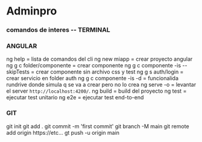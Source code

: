 # Adminpro

### comandos de interes -- TERMINAL

### ANGULAR

ng help = lista de comandos del cli
ng new miapp = crear proyecto angular
ng g c folder/componente = crear componente
ng g c componente -is --skipTests = crear componente sin archivo css y test
ng g s auth/login = crear servicio en folder auth
ng g c componente -is -d = funcionalida rundrive donde simula q se va a crear pero no lo crea
ng serve -o = levantar el server `http://localhost:4200/`.
ng build = build del proyecto
ng test = ejecutar test unitario
ng e2e = ejecutar test end-to-end

### GIT

git init
git add .
git commit -m 'first commit'
git branch -M main
git remote add origin https://etc...
gt push -u origin main

